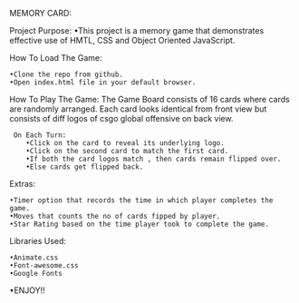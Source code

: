 MEMORY CARD:

Project Purpose:
•This project is a memory game that demonstrates effective use of HMTL, CSS and Object Oriented JavaScript.

How To Load The Game:

    •Clone the repo from github.
    •Open index.html file in your default browser.
    
How To Play The Game:
The Game Board consists of 16 cards where cards are randomly arranged. Each card looks identical from front view but consists of diff logos of csgo global offensive on back view.
     
     On Each Turn:
        •Click on the card to reveal its underlying logo.
        •Click on the second card to match the first card.
        •If both the card logos match , then cards remain flipped over.
        •Else cards get flipped back.

Extras:

    •Timer option that records the time in which player completes the game.
    •Moves that counts the no of cards fipped by player.
    •Star Rating based on the time player took to complete the game.
    
Libraries Used:

    •Animate.css
    •Font-awesome.css
    •Google Fonts
    
•ENJOY!!
